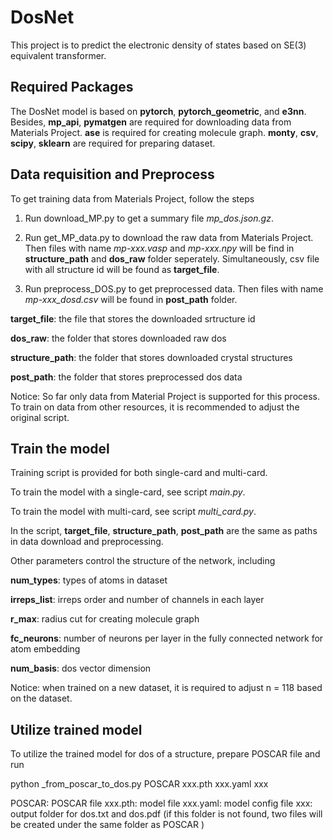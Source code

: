 # DosNet

This project is to predict the electronic density of states based on SE(3) equivalent transformer.

## Required Packages

The DosNet model is based on **pytorch**, **pytorch_geometric**, and **e3nn**. 
Besides, 
**mp_api**, **pymatgen** are required for downloading data from Materials Project.
**ase** is required for creating molecule graph.
**monty**, **csv**, **scipy**, **sklearn** are required for preparing dataset.

## Data requisition and Preprocess

To get training data from Materials Project, follow the steps

1. Run download_MP.py to get a summary file *mp_dos.json.gz*.

2. Run get_MP_data.py to download the raw data from Materials Project. Then files with name *mp-xxx.vasp* and *mp-xxx.npy* will be find in **structure_path** and **dos_raw** folder seperately. Simultaneously, csv file with all structure id will be found as **target_file**.

3. Run preprocess_DOS.py to get preprocessed data. Then files with name *mp-xxx_dosd.csv* will be found in **post_path** folder.


**target_file**: the file that stores the downloaded srtructure id

**dos_raw**: the folder that stores downloaded raw dos

**structure_path**: the folder that stores downloaded crystal structures

**post_path**: the folder that stores preprocessed dos data

Notice: So far only data from Material Project is supported for this process. To train on data from other resources, it is recommended to adjust the original script.

## Train the model

Training script is provided for both single-card and multi-card.

To train the model with a single-card, see script *main.py*.

To train the model with multi-card, see script *multi_card.py*.

In the script, **target_file**, **structure_path**, **post_path** are the same as paths in data download and preprocessing.

Other parameters control the structure of the network, including

**num_types**: types of atoms in dataset

**irreps_list**: irreps order and number of channels in each layer

**r_max**: radius cut for creating molecule graph

**fc_neurons**: number of neurons per layer in the fully connected network for atom embedding

**num_basis**: dos vector dimension

Notice: 
when trained on a new dataset, it is required to adjust n = 118 based on the dataset. 

## Utilize trained model

To utilize the trained model for dos of a structure, prepare POSCAR file and run

python _from_poscar_to_dos.py POSCAR xxx.pth xxx.yaml xxx

POSCAR: POSCAR file
xxx.pth: model file
xxx.yaml: model config file
xxx: output folder for dos.txt and dos.pdf (if this folder is not found, two files will be created under the same folder as POSCAR )

